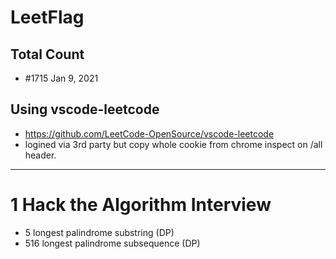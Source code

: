 # LeetFlag

## Total Count
* #1715 Jan 9, 2021
## Using vscode-leetcode
* https://github.com/LeetCode-OpenSource/vscode-leetcode
* logined via 3rd party but copy whole cookie from chrome inspect on /all header.

---

# 1 Hack the Algorithm Interview
* 5 longest palindrome substring (DP)
* 516 longest palindrome subsequence (DP)